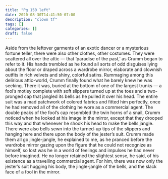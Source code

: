 ```yaml
---
title: "Pg 150 left"
date: 2020-08-30T14:41:50-07:00
description: "clown tf"
tags: []
categories: []
draft: false
---
```


Aside from the leftover garments of an exotic dancer or a mysterious fortune teller, there were also other clothes, other costumes. They were scattered all over the attic — that ‘paradise of the past,’ as Crumm began to refer to it. His hands trembled as he found all sorts of odd disguises lying about the floor or draped across a wardrobe mirror, elaborate and clownish outfits in rich velvets and shiny, colorful satins. Rummaging among this delirious attic-world, Crumm finally found what he barely knew he was seeking. There it was, buried at the bottom of one of the largest trunks — a fool’s motley complete with soft slippers turned up at the toes and a two-pronged cap that jangled its bells as he pulled it over his head. The entire suit was a mad patchwork of colored fabrics and fitted him perfectly, once he had removed all of the clothing he wore as a commercial agent. The double peaks of the fool’s cap resembled the twin horns of a snail, Crumm noticed when he looked at his image in the mirror, except that they drooped this way and that whenever he shook his head to make the bells jangle. There were also bells sewn into the turned-up tips of the slippers and hanging here and there upon the body of the jester’s suit. Crumm made them all go jingle-jangle, he explained to me, as he pranced before the wardrobe mirror gazing upon the figure that he could not recognize as himself, so lost was he in a world of feelings and impulses he had never before imagined. He no longer retained the slightest sense, he said, of his existence as a travelling commercial agent. For him, there was now only the jester’s suit hugging his body, the jingle-jangle of the bells, and the slack face of a fool in the mirror.

